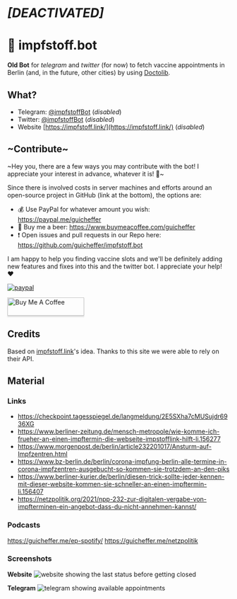 # *[DEACTIVATED]*

# 💉 impfstoff.bot

**Old Bot** for _telegram_ and _twitter_ (for now) to fetch vaccine appointments in Berlin (and, in the future, other cities) by using [Doctolib](https://github.com/doctolib).

## What?

- Telegram: [@impfstoffBot](http://telegram.me/impfstoffBot) (_disabled_)
- Twitter: [@impfstoffBot](https://twitter.com/impfstoffBot) (_disabled_)
- Website [https://impfstoff.link/](https://impfstoff.link/) (_disabled_)

## ~Contribute~

~Hey you, there are a few ways you may contribute with the bot! I appreciate your interest in advance, whatever it is! 💖~

Since there is involved costs in server machines and efforts around an open-source project in GitHub (link at the bottom), the options are:

- 💰 Use PayPal for whatever amount you wish: https://paypal.me/guicheffer
- 🍺 Buy me a beer: https://www.buymeacoffee.com/guicheffer
- ❗️ Open issues and pull requests in our Repo here: https://github.com/guicheffer/impfstoff.bot

I am happy to help you finding vaccine slots and we'll be definitely adding new features and fixes into this and the twitter bot. I appreciate your help! ❤️

[![paypal](https://www.paypalobjects.com/en_US/i/btn/btn_donateCC_LG.gif)](https://paypal.me/guicheffer)

<a href="https://www.buymeacoffee.com/guicheffer" target="_blank"><img src="https://www.buymeacoffee.com/assets/img/custom_images/orange_img.png" alt="Buy Me A Coffee" style="height: 41px !important;width: 174px !important;box-shadow: 0px 3px 2px 0px rgba(190, 190, 190, 0.5) !important;-webkit-box-shadow: 0px 3px 2px 0px rgba(190, 190, 190, 0.5) !important;" ></a>

## Credits

Based on [impfstoff.link](https://impfstoff.link/)'s idea. Thanks to this site we were able to rely on their API.

## Material

### Links
- https://checkpoint.tagesspiegel.de/langmeldung/2E5SXha7cMUSujdr6936XG
- https://www.berliner-zeitung.de/mensch-metropole/wie-komme-ich-frueher-an-einen-impftermin-die-webseite-impstofflink-hilft-li.156277
- https://www.morgenpost.de/berlin/article232201017/Ansturm-auf-Impfzentren.html
- https://www.bz-berlin.de/berlin/corona-impfung-berlin-alle-termine-in-corona-impfzentren-ausgebucht-so-kommen-sie-trotzdem-an-den-piks
- https://www.berliner-kurier.de/berlin/diesen-trick-sollte-jeder-kennen-mit-dieser-website-kommen-sie-schneller-an-einen-impftermin-li.156407
- https://netzpolitik.org/2021/npp-232-zur-digitalen-vergabe-von-impfterminen-ein-angebot-dass-du-nicht-annehmen-kannst/

### Podcasts
https://guicheffer.me/ep-spotify/
https://guicheffer.me/netzpolitik

### Screenshots

**Website**
![website showing the last status before getting closed](https://user-images.githubusercontent.com/5280832/157919041-31033f6c-3eb0-4e47-8d27-565147d94543.png)

**Telegram**
![telegram showing available appointments](https://user-images.githubusercontent.com/5280832/157919604-6c38a143-e606-4575-b18c-2ddd9418580c.jpg)
